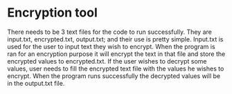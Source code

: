 # Encryption tool
There needs to be 3 text files for the code to run successfully.
They are input.txt, encrypted.txt, output.txt; and their use is pretty simple.
Input.txt is used for the user to input text they wish to encrypt. When the program is ran for an encryption purpose it will encrypt the text in that file and store the encrypted values to encrypted.txt. If the user wishes to decrypt some values, user needs to fill the encrypted text file with the values he wishes to encrypt. When the program runs successfully the decrypted values will be in the output.txt file.
